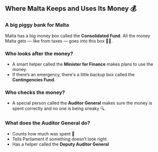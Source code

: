 ## Where Malta Keeps and Uses Its Money 💰

### A big piggy bank for Malta

Malta has a big money box called the **Consolidated Fund**. All the money Malta gets — like from taxes — goes into this box 🐖💵.

### Who looks after the money?

- A smart helper called the **Minister for Finance** makes plans to use the money.
- If there’s an emergency, there's a little backup box called the **Contingencies Fund**.

### Who checks the money?

- A special person called the **Auditor General** makes sure the money is spent correctly and no one is being sneaky 🔍.

### What does the Auditor General do?

- Counts how much was spent 🧾
- Tells Parliament if something doesn’t look right
- Has a helper called the **Deputy Auditor General**
